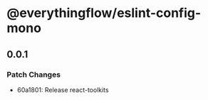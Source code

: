 # @everythingflow/eslint-config-mono

## 0.0.1

### Patch Changes

- 60a1801: Release react-toolkits
